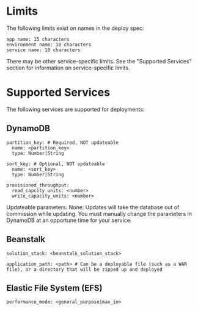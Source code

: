 # Limits
The following limits exist on names in the deploy spec:
```
app name: 15 characters
environment name: 10 characters
service name: 10 characters
```
There may be other service-specific limits. See the "Supported Services" section for information on service-specific limits.

# Supported Services
The following services are supported for deployments:

## DynamoDB
```
partition_key: # Required, NOT updateable
  name: <partition_key>
  type: Number|String

sort_key: # Optional, NOT updateable
  name: <sort_key> 
  type: Number|String

provisioned_throughput:
  read_capcity_units: <number>
  write_capacity_units: <number>
```

Updateable parameters:
None: Updates will take the database out of commission while updating. You must manually change the parameters in DynamoDB at an opportune time for your service.

## Beanstalk
```
solution_stack: <beanstalk_solution_stack>

application_path: <path> # Can be a deployable file (such as a WAR file), or a directory that will be zipped up and deployed

```

## Elastic File System (EFS)
```
performance_mode: <general_purpose|max_io>
```